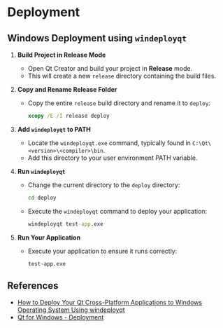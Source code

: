 # Deployment

## Windows Deployment using `windeployqt`

1. **Build Project in Release Mode**
    - Open Qt Creator and build your project in **Release** mode.
    - This will create a new `release` directory containing the build files.

2. **Copy and Rename Release Folder**
    - Copy the entire `release` build directory and rename it to `deploy`:
    
      ```cmd
      xcopy /E /I release deploy
      ```

3. **Add `windeployqt` to PATH**
    - Locate the `windeployqt.exe` command, typically found in `C:\Qt\<version>\<compiler>\bin`.
    - Add this directory to your user environment PATH variable.

4. **Run `windeployqt`**
    - Change the current directory to the `deploy` directory:
    
      ```cmd
      cd deploy
      ```
    - Execute the `windeployqt` command to deploy your application:

      ```cmd
      windeployqt test-app.exe
      ```

5. **Run Your Application**
    - Execute your application to ensure it runs correctly:

      ```cmd
      test-app.exe
      ```

## References
- [How to Deploy Your Qt Cross-Platform Applications to Windows Operating System Using windeployqt](https://medium.com/swlh/how-to-deploy-your-qt-cross-platform-applications-to-windows-operating-system-by-using-windeployqt-a7cd5663d46e)
- [Qt for Windows - Deployment](https://doc.qt.io/qt-5/windows-deployment.html)